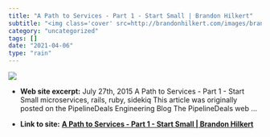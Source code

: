 ```yaml
---
title: "A Path to Services - Part 1 - Start Small | Brandon Hilkert"
subtitle: "<img class='cover' src=http://brandonhilkert.com/images/brandon-hilkert.jpg>"
category: "uncategorized"
tags: []
date: "2021-04-06"
type: "rain"
---
```

<img class="cover" src=http://brandonhilkert.com/images/brandon-hilkert.jpg>



* **Web site excerpt:** July 27th, 2015 A Path to Services - Part 1 - Start Small microservices, rails, ruby, sidekiq This article was originally posted on the PipelineDeals Engineering Blog The PipelineDeals web …

* **Link to site:** **[A Path to Services - Part 1 - Start Small | Brandon Hilkert](https://brandonhilkert.com/blog/a-path-to-services-part-1-start-small)**